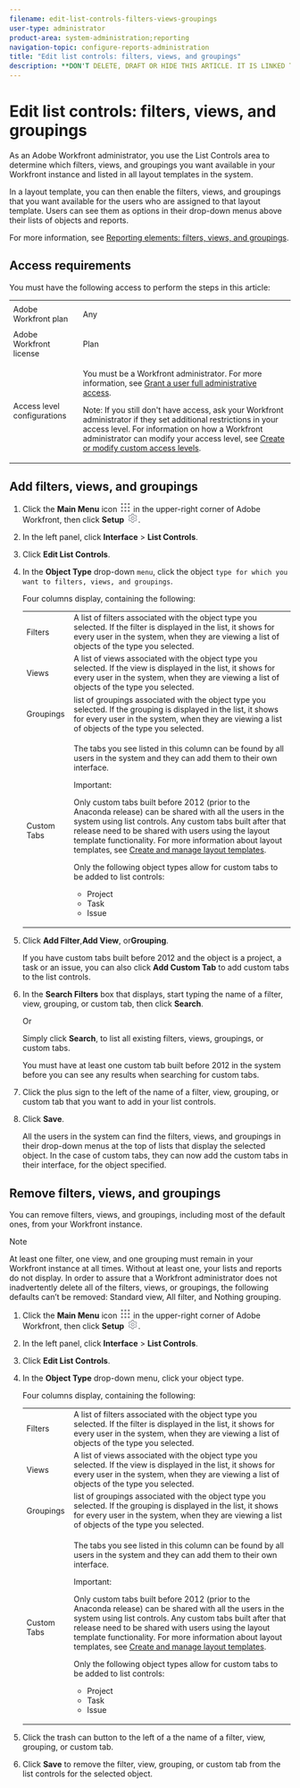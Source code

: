 ```yaml
---
filename: edit-list-controls-filters-views-groupings
user-type: administrator
product-area: system-administration;reporting
navigation-topic: configure-reports-administration
title: "Edit list controls: filters, views, and groupings"
description: **DON'T DELETE, DRAFT OR HIDE THIS ARTICLE. IT IS LINKED TO THE PRODUCT, THROUGH THE CONTEXT SENSITIVE HELP LINKS. **This is also linked to this article: https://workfront.zendesk.com/hc/en-us/articles/222450207
---
```


# Edit list controls: filters, views, and groupings

<!--
<p data-mc-conditions="QuicksilverOrClassic.Draft mode">**DON'T DELETE, DRAFT OR HIDE THIS ARTICLE. IT IS LINKED TO THE PRODUCT, THROUGH THE CONTEXT SENSITIVE HELP LINKS. **This is also linked to this article:&nbsp;https://workfront.zendesk.com/hc/en-us/articles/222450207</p>
-->

<!--
<p data-mc-conditions="QuicksilverOrClassic.Draft mode">Consider breaking this article into 2</p>
-->

As an Adobe Workfront administrator, you use the List Controls area to determine which filters, views, and groupings you want available in your Workfront instance and listed in all layout templates in the system.

In a layout template, you can then enable the filters, views, and groupings that you want available for the users who are assigned to that layout template. Users can see them as options in their drop-down menus above their lists of objects and reports.

For more information, see [Reporting elements: filters, views, and groupings](../../../reports-and-dashboards/reports/reporting-elements/reporting-elements-filters-views-groupings.md).

## Access requirements

You must have the following access to perform the steps in this article: 

<table cellspacing="0"> 
 <col> 
 <col> 
 <tbody> 
  <tr> 
   <td role="rowheader">Adobe Workfront plan</td> 
   <td> <p>Any</p> </td> 
  </tr> 
  <tr> 
   <td role="rowheader">Adobe Workfront license</td> 
   <td> <p>Plan </p> </td> 
  </tr> 
  <tr> 
   <td role="rowheader">Access level configurations</td> 
   <td> <p>You must be a Workfront administrator. For more information, see <a href="../../../administration-and-setup/add-users/configure-and-grant-access/grant-a-user-full-administrative-access.md" class="MCXref xref">Grant a user full administrative access</a>.</p> <p>Note: If you still don't have access, ask your Workfront administrator if they set additional restrictions in your access level. For information on how a Workfront administrator can modify your access level, see <a href="../../../administration-and-setup/add-users/configure-and-grant-access/create-modify-access-levels.md" class="MCXref xref">Create or modify custom access levels</a>.</p> </td> 
  </tr> 
 </tbody> 
</table>

## Add filters, views, and groupings

1. Click the **Main Menu** icon ![](assets/main-menu-icon.png) in the upper-right corner of Adobe Workfront, then click **Setup** ![](assets/gear-icon-settings.png).

1. In the left panel, click **Interface** > **List Controls**.  

1. Click **Edit List Controls**.
1. In the **Object Type** drop-down ```menu```, click the object ```type for which you want to filters, views, and groupings```.

   Four columns display, containing the following:

   <table cellspacing="0"> 
    <col> 
    <col> 
    <tbody> 
     <tr> 
      <td role="rowheader">Filters</td> 
      <td>A list of filters associated with the object type you selected. If the filter is displayed in the list, it shows for every user in the system, when they are viewing a list of objects of the type you selected.</td> 
     </tr> 
     <tr> 
      <td role="rowheader">Views</td> 
      <td>A list of views&nbsp;associated with the object type you selected. If the view&nbsp;is displayed in the list, it shows for every user in the system, when they are viewing a list of objects of the type you selected.</td> 
     </tr> 
     <tr> 
      <td role="rowheader">Groupings</td> 
      <td>list of groupings&nbsp;associated with the object type you selected. If the grouping&nbsp;is displayed in the list, it shows for every user in the system, when they are viewing a list of objects of the type you selected.</td> 
     </tr> 
     <tr> 
      <td role="rowheader">Custom Tabs</td> 
      <td> <p>The tabs you see listed in this column can be found by&nbsp;all users in the system&nbsp;and they can add them to their own interface.&nbsp;</p> <p>Important:  <p>Only custom tabs built before 2012 (prior to the Anaconda release) can be shared with all the users in the system using list controls. Any custom tabs built after that release need to be shared with users using the layout template functionality. For more information about layout templates, see <a href="../../../administration-and-setup/customize-workfront/use-layout-templates/create-and-manage-layout-templates.md" class="MCXref xref">Create and manage layout templates</a>.<br></p> <p>Only the following object types allow for custom tabs to be added to list controls:</p> 
        <ul> 
         <li>Project</li> 
         <li>Task</li> 
         <li>Issue</li> 
        </ul> </p> </td> 
     </tr> 
    </tbody> 
   </table>

1. Click **Add Filter**,**Add View**, or**Grouping**.

   If you have custom tabs built before 2012 and the object is a project, a task or an issue, you can also click **Add Custom Tab** to add custom tabs to the list controls.

1. In the **Search Filters** box that displays, start typing the name of a filter, view, grouping, or custom tab, then click **Search**.

   Or

   Simply click **Search**, to list all existing filters, views, groupings, or custom tabs.&nbsp;

   You must have at least one custom tab built before 2012 in the system before you can see any results when searching for custom tabs.

1. Click the plus sign to the left of the name of a filter, view, grouping, or custom tab that you want to add in your list controls.
1. Click **Save**.

   All the users in the system can find the filters, views, and groupings in their drop-down menus at the top of lists that display the selected object. In the case of custom tabs, they can now add the custom tabs in their interface, for the object specified.&nbsp;

## Remove filters, views, and groupings

You can remove filters, views, and groupings, including most of the default ones, from your Workfront instance.

>[!NOTE]
>
>At least one filter, one view, and one grouping must remain in your Workfront instance at all times. Without at least one, your lists and reports do not display. In order to assure that a Workfront administrator does not inadvertently delete all of the filters, views, or groupings, the following defaults can’t be removed: Standard view, All filter, and Nothing grouping.

1. Click the **Main Menu** icon ![](assets/main-menu-icon.png) in the upper-right corner of Adobe Workfront, then click **Setup** ![](assets/gear-icon-settings.png).

1. In the left panel, click **Interface** > **List Controls**.  

1. Click **Edit List Controls**.
1. In the **Object Type** drop-down menu, click your object type.

   Four columns display, containing the following:

   <table cellspacing="0"> 
    <col> 
    <col> 
    <tbody> 
     <tr> 
      <td role="rowheader">Filters</td> 
      <td>A list of filters associated with the object type you selected. If the filter is displayed in the list, it shows for every user in the system, when they are viewing a list of objects of the type you selected.</td> 
     </tr> 
     <tr> 
      <td role="rowheader">Views</td> 
      <td>A list of views&nbsp;associated with the object type you selected. If the view&nbsp;is displayed in the list, it shows for every user in the system, when they are viewing a list of objects of the type you selected.</td> 
     </tr> 
     <tr> 
      <td role="rowheader">Groupings</td> 
      <td>list of groupings&nbsp;associated with the object type you selected. If the grouping&nbsp;is displayed in the list, it shows for every user in the system, when they are viewing a list of objects of the type you selected.</td> 
     </tr> 
     <tr> 
      <td role="rowheader">Custom Tabs</td> 
      <td> <p>The tabs you see listed in this column can be found by&nbsp;all users in the system&nbsp;and they can add them to their own interface.&nbsp;</p> <p>Important:  <p>Only custom tabs built before 2012 (prior to the Anaconda release) can be shared with all the users in the system using list controls. Any custom tabs built after that release need to be shared with users using the layout template functionality. For more information about layout templates, see <a href="../../../administration-and-setup/customize-workfront/use-layout-templates/create-and-manage-layout-templates.md" class="MCXref xref">Create and manage layout templates</a>.<br></p> <p>Only the following object types allow for custom tabs to be added to list controls:</p> 
        <ul> 
         <li>Project</li> 
         <li>Task</li> 
         <li>Issue</li> 
        </ul> </p> </td> 
     </tr> 
    </tbody> 
   </table>

1. Click the trash can button to the left of a the name of a filter, view, grouping, or custom tab.
1. Click **Save** to remove&nbsp;the filter, view, grouping, or custom tab from&nbsp;the list controls for the selected object.


